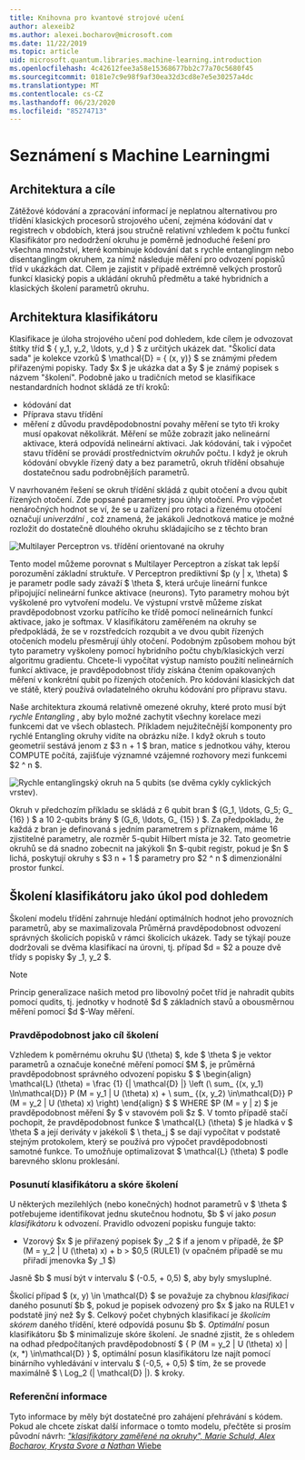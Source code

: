 ```yaml
---
title: Knihovna pro kvantové strojové učení
author: alexeib2
ms.author: alexei.bocharov@microsoft.com
ms.date: 11/22/2019
ms.topic: article
uid: microsoft.quantum.libraries.machine-learning.introduction
ms.openlocfilehash: 4c42612fee3a58e15368677bb2c77a70c5680f45
ms.sourcegitcommit: 0181e7c9e98f9af30ea32d3cd8e7e5e30257a4dc
ms.translationtype: MT
ms.contentlocale: cs-CZ
ms.lasthandoff: 06/23/2020
ms.locfileid: "85274713"
---
```

# <a name="introduction-to-quantum-machine-learning"></a>Seznámení s Machine Learningmi

## <a name="framework-and-goals"></a>Architektura a cíle

Zátěžové kódování a zpracování informací je neplatnou alternativou pro třídění klasických procesorů strojového učení, zejména kódování dat v registrech v obdobích, která jsou stručně relativní vzhledem k počtu funkcí
Klasifikátor pro nedodržení okruhu je poměrně jednoduché řešení pro všechna množství, které kombinuje kódování dat s rychle entanglingm nebo disentanglingm okruhem, za nímž následuje měření pro odvození popisků tříd v ukázkách dat.
Cílem je zajistit v případě extrémně velkých prostorů funkcí klasický popis a ukládání okruhů předmětu a také hybridních a klasických školení parametrů okruhu.

## <a name="classifier-architecture"></a>Architektura klasifikátoru

Klasifikace je úloha strojového učení pod dohledem, kde cílem je odvozovat štítky tříd $ \{ y_1, y_2, \ldots, y_d \} $ z určitých ukázek dat. "Školicí data sada" je kolekce vzorků $ \mathcal{D} = \{ (x, y)} $ se známými předem přiřazenými popisky. Tady $x $ je ukázka dat a $y $ je známý popisek s názvem "školení".
Podobně jako u tradičních metod se klasifikace nestandardních hodnot skládá ze tří kroků:
- kódování dat
- Příprava stavu třídění
- měření z důvodu pravděpodobnostní povahy měření se tyto tři kroky musí opakovat několikrát. Měření se může zobrazit jako nelineární aktivace, která odpovídá nelineární aktivaci.
Jak kódování, tak i výpočet stavu třídění se provádí prostřednictvím *okruhů*v počtu. I když je okruh kódování obvykle řízený daty a bez parametrů, okruh třídění obsahuje dostatečnou sadu podrobnějších parametrů. 

V navrhovaném řešení se okruh třídění skládá z qubit otočení a dvou qubit řízených otočení. Zde popsané parametry jsou úhly otočení. Pro výpočet nenáročných hodnot se ví, že se u zařízení pro rotaci a řízenému otočení označují *univerzální* , což znamená, že jakákoli Jednotková matice je možné rozložit do dostatečně dlouhého okruhu skládajícího se z těchto bran

![Multilayer Perceptron vs. třídění orientované na okruhy](~/media/DLvsQCC.png)

Tento model můžeme porovnat s Multilayer Perceptron a získat tak lepší porozumění základní struktuře. V Perceptron prediktivní $p (y | x, \theta) $ je parametr podle sady závaží $ \theta $, která určuje lineární funkce připojující nelineární funkce aktivace (neurons). Tyto parametry mohou být vyškolené pro vytvoření modelu. Ve výstupní vrstvě můžeme získat pravděpodobnost vzorku patřícího ke třídě pomocí nelineárních funkcí aktivace, jako je softmax. V klasifikátoru zaměřeném na okruhy se předpokládá, že se v rozstředcích rozqubit a ve dvou qubit řízených otočeních modelu přesměrují úhly otočení. Podobným způsobem mohou být tyto parametry vyškoleny pomocí hybridního počtu chyb/klasických verzí algoritmu gradientu. Chcete-li vypočítat výstup namísto použití nelineárních funkcí aktivace, je pravděpodobnost třídy získána čtením opakovaných měření v konkrétní qubit po řízených otočeních. Pro kódování klasických dat ve státě, který používá ovladatelného okruhu kódování pro přípravu stavu.

Naše architektura zkoumá relativně omezené okruhy, které proto musí být *rychle Entangling* , aby bylo možné zachytit všechny korelace mezi funkcemi dat ve všech oblastech. Příkladem nejužitečnější komponenty pro rychlé Entangling okruhy vidíte na obrázku níže. I když okruh s touto geometrií sestává jenom z $3 n + 1 $ bran, matice s jednotkou váhy, kterou COMPUTE počítá, zajišťuje významné vzájemné rozhovory mezi funkcemi $2 ^ n $.

![Rychle entanglingský okruh na 5 qubits (se dvěma cykly cyklických vrstev).](~/media/5-qubit-qccc.png)

Okruh v předchozím příkladu se skládá z 6 qubit bran $ (G_1, \ldots, G_5; G_ {16} ) $ a 10 2-qubits brány $ (G_6, \ldots, G_ {15} ) $. Za předpokladu, že každá z bran je definovaná s jedním parametrem s příznakem, máme 16 zjistitelné parametry, ale rozměr 5-qubit Hilbert místa je 32. Tato geometrie okruhů se dá snadno zobecnit na jakýkoli $n $-qubit registr, pokud je $n $ lichá, poskytují okruhy s $3 n + 1 $ parametry pro $2 ^ n $ dimenzionální prostor funkcí.

## <a name="classifier-training-as-a-supervised-learning-task"></a>Školení klasifikátoru jako úkol pod dohledem

Školení modelu třídění zahrnuje hledání optimálních hodnot jeho provozních parametrů, aby se maximalizovala Průměrná pravděpodobnost odvození správných školicích popisků v rámci školicích ukázek.
Tady se týkají pouze dodržovali se dvěma klasifikací na úrovni, tj. případ $d = $2 a pouze dvě třídy s popisky $y _1, y_2 $.

> [!NOTE]
> Princip generalizace našich metod pro libovolný počet tříd je nahradit qubits pomocí qudits, tj. jednotky v hodnotě $d $ základních stavů a obousměrnou měření pomocí $d $-Way měření.

### <a name="likelihood-as-the-training-goal"></a>Pravděpodobnost jako cíl školení

Vzhledem k poměrnému okruhu $U (\theta) $, kde $ \theta $ je vektor parametrů a označuje konečné měření pomocí $M $, je průměrná pravděpodobnost správného odvození popisku $ $ \begin{align} \mathcal{L} (\theta) = \frac {1} {| \mathcal{D} |} \left (\ sum_ {(x, y_1) \In\mathcal{D}} P (M = y_1 | U (\theta) x) + \ sum_ {(x, y_2) \in\mathcal{D}} P (M = y_2 | U (\theta) x) \right) \end{align} $ $ WHERE $P (M = y | z) $ je pravděpodobnost měření $y $ v stavovém poli $z $.
V tomto případě stačí pochopit, že pravděpodobnost funkce $ \mathcal{L} (\theta) $ je hladká v $ \theta $ a její deriváty v jakékoli $ \ theta_j $ se dají vypočítat v podstatě stejným protokolem, který se používá pro výpočet pravděpodobnosti samotné funkce. To umožňuje optimalizovat $ \mathcal{L} (\theta) $ podle barevného sklonu proklesání.

### <a name="classifier-bias-and-training-score"></a>Posunutí klasifikátoru a skóre školení

U některých mezilehlých (nebo konečných) hodnot parametrů v $ \theta $ potřebujeme identifikovat jednu skutečnou hodnotu, $b $ ví jako *posun klasifikátoru* k odvození. Pravidlo odvození popisku funguje takto: 
- Vzorový $x $ je přiřazený popisek $y _2 $ if a jenom v případě, že $P (M = y_2 | U (\theta) x) + b > $0,5 (RULE1) (v opačném případě se mu přiřadí jmenovka $y _1 $)

Jasně $b $ musí být v intervalu $ (-0.5, + 0,5) $, aby byly smysluplné.

Školicí případ $ (x, y) \in \mathcal{D} $ se považuje za chybnou *klasifikaci* daného posunutí $b $, pokud je popisek odvozený pro $x $ jako na RULE1 v podstatě jiný než $y $. Celkový počet chybných klasifikací je *školicím skórem* daného třídění, které odpovídá posunu $b $. *Optimální* posun klasifikátoru $b $ minimalizuje skóre školení. Je snadné zjistit, že s ohledem na odhad předpočítaných pravděpodobností $ \{ P (M = y_2 | U (\theta) x) | (x, *) \in\mathcal{D} \} $, optimální posun klasifikátoru lze najít pomocí binárního vyhledávání v intervalu $ (-0,5, + 0,5) $ tím, že se provede maximálně $ \ Log_2 (| \mathcal{D} |). $ kroky.

### <a name="reference"></a>Referenční informace

Tyto informace by měly být dostatečné pro zahájení přehrávání s kódem. Pokud ale chcete získat další informace o tomto modelu, přečtěte si prosím původní návrh: [ *"klasifikátory zaměřené na okruhy", Marie Schuld, Alex Bocharov, Krysta Svore a Nathan* Wiebe](https://arxiv.org/abs/1804.00633)
